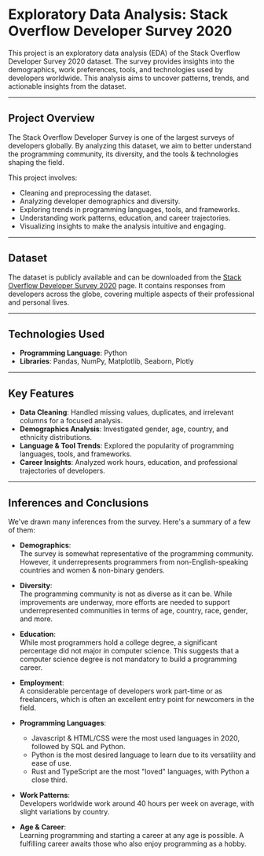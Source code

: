 # Exploratory Data Analysis: Stack Overflow Developer Survey 2020  

This project is an exploratory data analysis (EDA) of the Stack Overflow Developer Survey 2020 dataset. The survey provides insights into the demographics, work preferences, tools, and technologies used by developers worldwide. This analysis aims to uncover patterns, trends, and actionable insights from the dataset.

---

## **Project Overview**  

The Stack Overflow Developer Survey is one of the largest surveys of developers globally. By analyzing this dataset, we aim to better understand the programming community, its diversity, and the tools & technologies shaping the field.

This project involves:  
- Cleaning and preprocessing the dataset.  
- Analyzing developer demographics and diversity.  
- Exploring trends in programming languages, tools, and frameworks.  
- Understanding work patterns, education, and career trajectories.  
- Visualizing insights to make the analysis intuitive and engaging.  

---

## **Dataset**  

The dataset is publicly available and can be downloaded from the [Stack Overflow Developer Survey 2020](https://insights.stackoverflow.com/survey/2020) page. It contains responses from developers across the globe, covering multiple aspects of their professional and personal lives.

---

## **Technologies Used**  

- **Programming Language**: Python  
- **Libraries**: Pandas, NumPy, Matplotlib, Seaborn, Plotly  

---

## **Key Features**  

- **Data Cleaning**: Handled missing values, duplicates, and irrelevant columns for a focused analysis.  
- **Demographics Analysis**: Investigated gender, age, country, and ethnicity distributions.  
- **Language & Tool Trends**: Explored the popularity of programming languages, tools, and frameworks.  
- **Career Insights**: Analyzed work hours, education, and professional trajectories of developers.  

---

## **Inferences and Conclusions**  

We've drawn many inferences from the survey. Here's a summary of a few of them:  

- **Demographics**:  
  The survey is somewhat representative of the programming community. However, it underrepresents programmers from non-English-speaking countries and women & non-binary genders.  

- **Diversity**:  
  The programming community is not as diverse as it can be. While improvements are underway, more efforts are needed to support underrepresented communities in terms of age, country, race, gender, and more.  

- **Education**:  
  While most programmers hold a college degree, a significant percentage did not major in computer science. This suggests that a computer science degree is not mandatory to build a programming career.  

- **Employment**:  
  A considerable percentage of developers work part-time or as freelancers, which is often an excellent entry point for newcomers in the field.  

- **Programming Languages**:  
  - Javascript & HTML/CSS were the most used languages in 2020, followed by SQL and Python.  
  - Python is the most desired language to learn due to its versatility and ease of use.  
  - Rust and TypeScript are the most "loved" languages, with Python a close third.  

- **Work Patterns**:  
  Developers worldwide work around 40 hours per week on average, with slight variations by country.  

- **Age & Career**:  
  Learning programming and starting a career at any age is possible. A fulfilling career awaits those who also enjoy programming as a hobby.  


